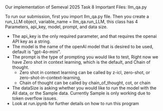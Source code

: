 Our implementation of Semeval 2025 Task 8
Important Files: llm_qa.py

To run our submission, first you import llm_qa.py file.
Then you create a run_LLM object, variable_name = llm_qa.run_LLM,
this class has 4 Parameters, api_key, model, prompt, and data size.
- The api_key is the only required parameter, and that requires the openai API key as a string. 
- The model is the name of the openAI model that is desired to be used, default is "gpt-4o-mini".
- The prompt is the type of prompting you would like to test, Right now we have Zero shot in context learning, which is the default, and Chain of thought.
  - Zero shot in context learning can be called by z-icl, zero-shot, or zero-shot-in-context-learning,
  - Chain of thought can be called by chain_of_thought, cot, or chain
- The dataSize is asking whether you would like to run the model with the All data, or the Sample data. Currently Sample is only working due to token overflow issues.
- Look at run.ipynb for further details on how to run this program
